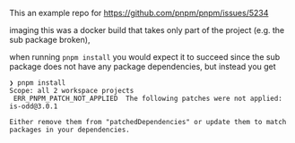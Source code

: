 This an example repo for https://github.com/pnpm/pnpm/issues/5234

imaging this was a docker build that takes only part of the project (e.g. the sub package broken),

when running `pnpm install` you would expect it to succeed since the sub package does not have any package dependencies, but instead you get 
```
❯ pnpm install
Scope: all 2 workspace projects
 ERR_PNPM_PATCH_NOT_APPLIED  The following patches were not applied: is-odd@3.0.1

Either remove them from "patchedDependencies" or update them to match packages in your dependencies.
```